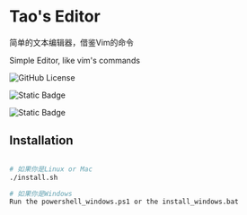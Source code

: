 # Tao's Editor

简单的文本编辑器，借鉴Vim的命令

Simple Editor, like vim's commands

![GitHub License](https://img.shields.io/github/license/EbenezerDavid/tao-editor%20)

![Static Badge](https://img.shields.io/badge/Langunge-C-green)

![Static Badge](https://img.shields.io/badge/Langunge-Bash-red)

## Installation
```bash

# 如果你是Linux or Mac
./install.sh

# 如果你是Windows
Run the powershell_windows.ps1 or the install_windows.bat